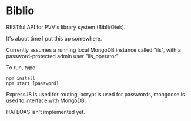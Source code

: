 # Biblio
RESTful API for PVV's library system (BiblI/Otek).

It's about time I put this up somewhere.

Currently assumes a running local MongoDB instance called "ils", with a password-protected admin user "ils_operator".

To run, type:

```
npm install
npm start [password]
```

ExpressJS is used for routing, bcrypt is used for passwords, mongoose is used to interface with MongoDB.

HATEOAS isn't implemented yet.
